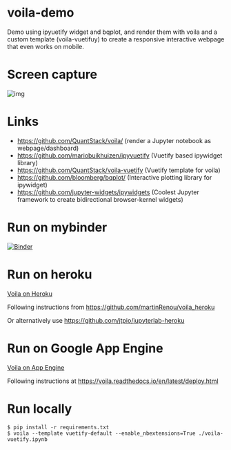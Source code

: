 # voila-demo

Demo using ipyuetify widget and bqplot, and render them with voila and a custom template (voila-vuetifuy) to create a responsive interactive webpage that even works on mobile.

# Screen capture
![img](https://user-images.githubusercontent.com/1765949/61897777-1bae6280-af18-11e9-8fd0-7243510f2e1e.gif)

# Links
 * https://github.com/QuantStack/voila/ (render a Jupyter notebook as webpage/dashboard)
 * https://github.com/mariobuikhuizen/ipyvuetify (Vuetify based ipywidget library)
 * https://github.com/QuantStack/voila-vuetify (Vuetify template for voila)
 * https://github.com/bloomberg/bqplot/ (Interactive plotting library for ipywidget)
 * https://github.com/jupyter-widgets/ipywidgets (Coolest Jupyter framework to create bidirectional browser-kernel widgets)

# Run on mybinder
[![Binder](https://mybinder.org/badge_logo.svg)](https://mybinder.org/v2/gh/maartenbreddels/voila-demo/master?urlpath=voila%2Frender%2Fvoila-vuetify.ipynb)


# Run on heroku

[Voila on Heroku](https://voila-vuetify.herokuapp.com/)


Following instructions from https://github.com/martinRenou/voila_heroku

Or alternatively use https://github.com/jtpio/jupyterlab-heroku

# Run on Google App Engine

[Voila on App Engine](https://voila-demo.appspot.com/)

Following instructions at https://voila.readthedocs.io/en/latest/deploy.html

# Run locally

```
$ pip install -r requirements.txt
$ voila --template vuetify-default --enable_nbextensions=True ./voila-vuetify.ipynb
```
